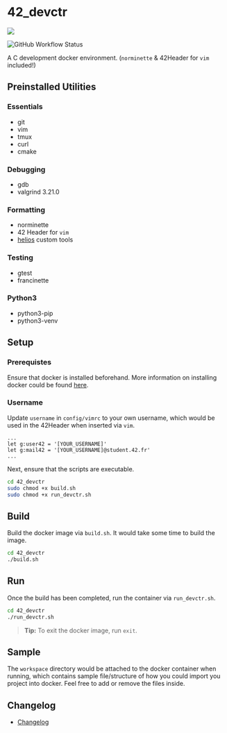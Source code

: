 # 42_devctr

<a href="LICENSE" ><img src="https://img.shields.io/github/license/quantumxt/42_devctr?style=for-the-badge"/></a>

<img alt="GitHub Workflow Status" src="https://img.shields.io/github/actions/workflow/status/quantumxt/42_devctr/docker-image.yml?style=for-the-badge">

A C development docker environment. (`norminette` &amp; 42Header for `vim` included!)

## Preinstalled Utilities

### Essentials
- git
- vim
- tmux
- curl
- cmake

### Debugging
- gdb
- valgrind 3.21.0

### Formatting
- norminette
- 42 Header for `vim`
- [helios](https://github.com/quantumxt/helios) custom tools

### Testing
- gtest
- francinette

### Python3
- python3-pip
- python3-venv

## Setup

### Prerequistes

Ensure that docker is installed beforehand. More information on installing docker could be found [here](https://www.digitalocean.com/community/tutorial-collections/how-to-install-and-use-docker).

### Username

Update `username` in `config/vimrc` to your own username, which would be used in the 42Header when inserted via `vim`.

```vim
...
let g:user42 = '[YOUR_USERNAME]'
let g:mail42 = '[YOUR_USERNAME]@student.42.fr'
...
```

Next, ensure that the scripts are executable.

```bash
cd 42_devctr
sudo chmod +x build.sh
sudo chmod +x run_devctr.sh
```

## Build

Build the docker image via `build.sh`. It would take some time to build the image.

```bash
cd 42_devctr
./build.sh
```

## Run

Once the build has been completed, run the container via `run_devctr.sh`.

```bash
cd 42_devctr
./run_devctr.sh
```

> **Tip:** To exit the docker image, run `exit`.
>

## Sample

The `workspace` directory would be attached to the docker container when running, which contains sample file/structure of how you could import you project into docker. Feel free to add or remove the files inside.

## Changelog

- [Changelog](CHANGELOG.md)
